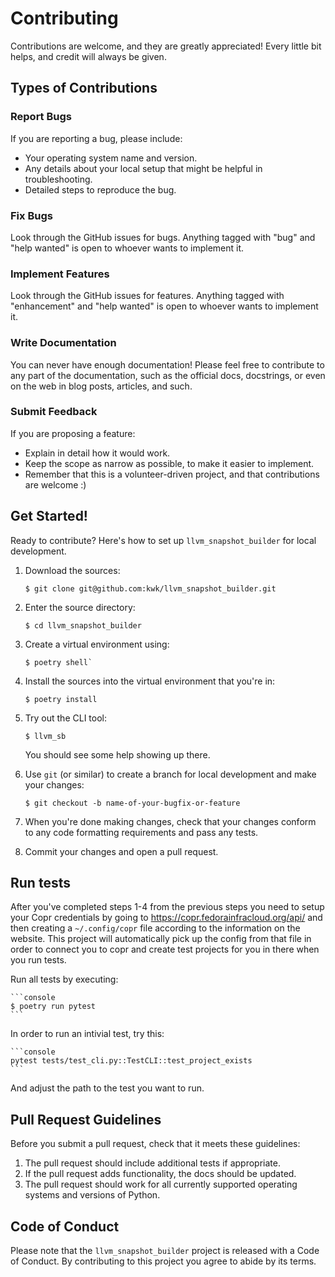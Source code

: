 # Contributing

Contributions are welcome, and they are greatly appreciated! Every little bit
helps, and credit will always be given.

## Types of Contributions

### Report Bugs

If you are reporting a bug, please include:

* Your operating system name and version.
* Any details about your local setup that might be helpful in troubleshooting.
* Detailed steps to reproduce the bug.

### Fix Bugs

Look through the GitHub issues for bugs. Anything tagged with "bug" and "help
wanted" is open to whoever wants to implement it.

### Implement Features

Look through the GitHub issues for features. Anything tagged with "enhancement"
and "help wanted" is open to whoever wants to implement it.

### Write Documentation

You can never have enough documentation! Please feel free to contribute to any
part of the documentation, such as the official docs, docstrings, or even
on the web in blog posts, articles, and such.

### Submit Feedback

If you are proposing a feature:

* Explain in detail how it would work.
* Keep the scope as narrow as possible, to make it easier to implement.
* Remember that this is a volunteer-driven project, and that contributions
  are welcome :)

## Get Started!

Ready to contribute? Here's how to set up `llvm_snapshot_builder` for local development.

1. Download the sources:

     ```console
     $ git clone git@github.com:kwk/llvm_snapshot_builder.git
     ```

2. Enter the source directory:

     ```console
     $ cd llvm_snapshot_builder
     ```
3. Create a virtual environment using:

     ```console
     $ poetry shell`
     ```

4. Install the sources into the virtual environment that you're in:

     ```console
     $ poetry install
     ```

5. Try out the CLI tool:

     ```console
     $ llvm_sb
     ```

   You should see some help showing up there.

6. Use `git` (or similar) to create a branch for local development and make your changes:

    ```console
    $ git checkout -b name-of-your-bugfix-or-feature
    ```

7. When you're done making changes, check that your changes conform to any code formatting requirements and pass any tests.

8. Commit your changes and open a pull request.

## Run tests

After you've completed steps 1-4 from the previous steps you need to setup your
Copr credentials by going to https://copr.fedorainfracloud.org/api/ and then
creating a `~/.config/copr` file according to the information on the website.
This project will automatically pick up the config from that file in order to
connect you to copr and create test projects for you in there when you run tests.

Run all tests by executing:

    ```console
    $ poetry run pytest
    ```

In order to run an intivial test, try this:

    ```console
    pytest tests/test_cli.py::TestCLI::test_project_exists
    ```

And adjust the path to the test you want to run.

## Pull Request Guidelines

Before you submit a pull request, check that it meets these guidelines:

1. The pull request should include additional tests if appropriate.
2. If the pull request adds functionality, the docs should be updated.
3. The pull request should work for all currently supported operating systems and versions of Python.

## Code of Conduct

Please note that the `llvm_snapshot_builder` project is released with a
Code of Conduct. By contributing to this project you agree to abide by its terms.
